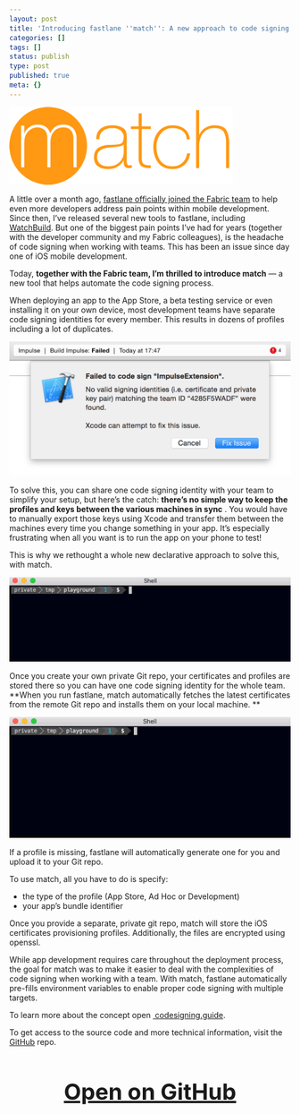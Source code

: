 ```yaml
---
layout: post
title: 'Introducing fastlane ''match'': A new approach to code signing'
categories: []
tags: []
status: publish
type: post
published: true
meta: {}
---
```


[![](/squarespace_images/static_545299aae4b0e9514fe30c95_54529a29e4b025a90f45cc50_5664b78ae4b02b0e953d8de1_1449701730450__img.png_)](https://github.com/fastlane/match)
  


A little over a month ago, 
[fastlane officially joined the Fabric team](https://krausefx.com/blog/fastlane-is-now-part-of-fabric) to help even more developers address pain points within mobile development. Since then, I’ve released several new tools to fastlane, including 
[WatchBuild](https://github.com/fastlane/watchbuild). But one of the biggest pain points I’ve had for years (together with the developer community and my Fabric colleagues), is the headache of code signing when working with teams. This has been an issue since day one of iOS mobile development.

Today, **together with the Fabric team, I’m thrilled to introduce match** — a new tool that helps automate the code signing process.

When deploying an app to the App Store, a beta testing service or even installing it on your own device, most development teams have separate code signing identities for every member. This results in dozens of profiles including a lot of duplicates.
  
      
![](/squarespace_images/static_545299aae4b0e9514fe30c95_54529a29e4b025a90f45cc50_5668b46fe0327ca58fdb88e6_1449702513395__img.png_)
  


To solve this, you can share one code signing identity with your team to simplify your setup, but here’s the catch: 
**there’s no simple way to keep the profiles and keys between the various machines in sync**
. You would have to manually export those keys using Xcode and transfer them between the machines every time you change something in your app. It’s especially frustrating when all you want is to run the app on your phone to test!

This is why we rethought a whole new declarative approach to solve this, with match.
  
      
![](/squarespace_images/static_545299aae4b0e9514fe30c95_54529a29e4b025a90f45cc50_5668b3b07086d7721f1d39be_1449702323091_match_init.gif_)
  


Once you create your own private Git repo, your certificates and profiles are stored there so you can have one code signing identity for the whole team. 
**When you run fastlane, match automatically fetches the latest certificates from the remote Git repo and installs them on your local machine. **
  
      
![](/squarespace_images/static_545299aae4b0e9514fe30c95_54529a29e4b025a90f45cc50_5668b2244bf1187dc345398e_1449701931350__img.gif_)
  


If a profile is missing, fastlane will automatically generate one for you and upload it to your Git repo. 

To use match, all you have to do is specify:

* the type of the profile (App Store, Ad Hoc or Development)
* your app’s bundle identifier

Once you provide a separate, private git repo, match will store the iOS certificates provisioning profiles. Additionally, the files are encrypted using 
openssl.

While app development requires care throughout the deployment process, the goal for match was to make it easier to deal with the complexities of code signing when working with a team. With match, fastlane automatically pre-fills environment variables to enable proper code signing with multiple targets.  

To learn more about the concept open
[ codesigning.guide](https://codesigning.guide).

To get access to the source code and more technical information, visit the 
[GitHub](https://github.com/fastlane/match) repo.

<h3 style="text-align: center; font-size: 40px;">
  <a href="https://github.com/fastlane/match" target="_blank" style="text-decoration: underline;">
    Open on GitHub
  </a>
</h3>
